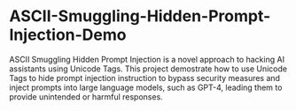 # ASCII-Smuggling-Hidden-Prompt-Injection-Demo
ASCII Smuggling Hidden Prompt Injection is a novel approach to hacking AI assistants using Unicode Tags. This project demostrate how to use Unicode Tags to hide prompt injection instruction to bypass security measures and inject prompts into large language models, such as GPT-4, leading them to provide unintended or harmful responses.

